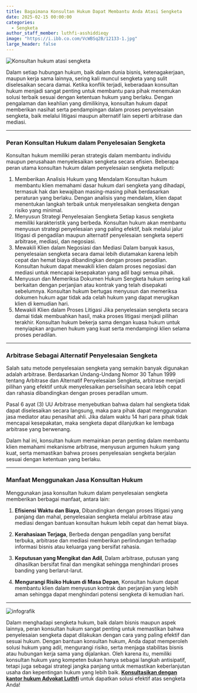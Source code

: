 ```yaml
---
title: Bagaimana Konsultan Hukum Dapat Membantu Anda Atasi Sengketa
date: 2025-02-15 00:00:00
categories:
  - Sengketa
author_staff_member: luthfi-asshiddieqy
image: "https://i.ibb.co.com/VcWBSq2B/12133-1.jpg"
large_header: false
---
```


![Konsultan hukum atasi sengketa](https://i.ibb.co.com/VcWBSq2B/12133-1.jpg)  

Dalam setiap hubungan hukum, baik dalam dunia bisnis, ketenagakerjaan, maupun kerja sama lainnya, sering kali muncul sengketa yang sulit diselesaikan secara damai. Ketika konflik terjadi, keberadaan konsultan hukum menjadi sangat penting untuk membantu para pihak menemukan solusi terbaik sesuai dengan ketentuan hukum yang berlaku. Dengan pengalaman dan keahlian yang dimilikinya, konsultan hukum dapat memberikan nasihat serta pendampingan dalam proses penyelesaian sengketa, baik melalui litigasi maupun alternatif lain seperti arbitrase dan mediasi.

---

### Peran Konsultan Hukum dalam Penyelesaian Sengketa

Konsultan hukum memiliki peran strategis dalam membantu individu maupun perusahaan menyelesaikan sengketa secara efisien. Beberapa peran utama konsultan hukum dalam penyelesaian sengketa meliputi:


1. Memberikan Analisis Hukum yang Mendalam Konsultan hukum membantu klien memahami dasar hukum dari sengketa yang dihadapi, termasuk hak dan kewajiban masing-masing pihak berdasarkan peraturan yang berlaku. Dengan analisis yang mendalam, klien dapat menentukan langkah terbaik untuk menyelesaikan sengketa dengan risiko yang minimal.
2. Menyusun Strategi Penyelesaian Sengketa Setiap kasus sengketa memiliki karakteristik yang berbeda. Konsultan hukum akan membantu menyusun strategi penyelesaian yang paling efektif, baik melalui jalur litigasi di pengadilan maupun alternatif penyelesaian sengketa seperti arbitrase, mediasi, dan negosiasi.
3. Mewakili Klien dalam Negosiasi dan Mediasi Dalam banyak kasus, penyelesaian sengketa secara damai lebih diutamakan karena lebih cepat dan hemat biaya dibandingkan dengan proses peradilan. Konsultan hukum dapat mewakili klien dalam proses negosiasi dan mediasi untuk mencapai kesepakatan yang adil bagi semua pihak.
4. Menyusun dan Memeriksa Dokumen Hukum Sengketa hukum sering kali berkaitan dengan perjanjian atau kontrak yang telah disepakati sebelumnya. Konsultan hukum bertugas menyusun dan memeriksa dokumen hukum agar tidak ada celah hukum yang dapat merugikan klien di kemudian hari.
5. Mewakili Klien dalam Proses Litigasi Jika penyelesaian sengketa secara damai tidak membuahkan hasil, maka proses litigasi menjadi pilihan terakhir. Konsultan hukum bekerja sama dengan kuasa hukum untuk menyiapkan argumen hukum yang kuat serta mendampingi klien selama proses peradilan.

---

### Arbitrase Sebagai Alternatif Penyelesaian Sengketa

Salah satu metode penyelesaian sengketa yang semakin banyak digunakan adalah arbitrase. Berdasarkan Undang-Undang Nomor 30 Tahun 1999 tentang Arbitrase dan Alternatif Penyelesaian Sengketa, arbitrase menjadi pilihan yang efektif untuk menyelesaikan perselisihan secara lebih cepat dan rahasia dibandingkan dengan proses peradilan umum.

Pasal 6 ayat (3) UU Arbitrase menyebutkan bahwa dalam hal sengketa tidak dapat diselesaikan secara langsung, maka para pihak dapat menggunakan jasa mediator atau penasihat ahli. Jika dalam waktu 14 hari para pihak tidak mencapai kesepakatan, maka sengketa dapat dilanjutkan ke lembaga arbitrase yang berwenang.

Dalam hal ini, konsultan hukum memainkan peran penting dalam membantu klien memahami mekanisme arbitrase, menyusun argumen hukum yang kuat, serta memastikan bahwa proses penyelesaian sengketa berjalan sesuai dengan ketentuan yang berlaku.


---

### Manfaat Menggunakan Jasa Konsultan Hukum

Menggunakan jasa konsultan hukum dalam penyelesaian sengketa memberikan berbagai manfaat, antara lain:

1. <b>Efisiensi Waktu dan Biaya</b>, Dibandingkan dengan proses litigasi yang panjang dan mahal, penyelesaian sengketa melalui arbitrase atau mediasi dengan bantuan konsultan hukum lebih cepat dan hemat biaya.

2. <b>Kerahasiaan Terjaga</b>, Berbeda dengan pengadilan yang bersifat terbuka, arbitrase dan mediasi memberikan perlindungan terhadap informasi bisnis atau keluarga yang bersifat rahasia.

3. <b>Keputusan yang Mengikat dan Adil</b>, Dalam arbitrase, putusan yang dihasilkan bersifat final dan mengikat sehingga menghindari proses banding yang berlarut-larut.

4. <b>Mengurangi Risiko Hukum di Masa Depan</b>, Konsultan hukum dapat membantu klien dalam menyusun kontrak dan perjanjian yang lebih aman sehingga dapat menghindari potensi sengketa di kemudian hari.


---

![infografik](https://ik.imagekit.io/4mjt7d3c3/image.png)

Dalam menghadapi sengketa hukum, baik dalam bisnis maupun aspek lainnya, peran konsultan hukum sangat penting untuk memastikan bahwa penyelesaian sengketa dapat dilakukan dengan cara yang paling efektif dan sesuai hukum. Dengan bantuan konsultan hukum, Anda dapat memperoleh solusi hukum yang adil, mengurangi risiko, serta menjaga stabilitas bisnis atau hubungan kerja sama yang dijalankan. Oleh karena itu, memiliki konsultan hukum yang kompeten bukan hanya sebagai langkah antisipatif, tetapi juga sebagai strategi jangka panjang untuk memastikan keberlanjutan usaha dan kepentingan hukum yang lebih baik. 
<b><a href="https://advokatluthfi.com/contact/">Konsultasikan dengan kantor hukum Advokat Luthfi</a></b> untuk dapatkan solusi efektif atas sengketa Anda!
